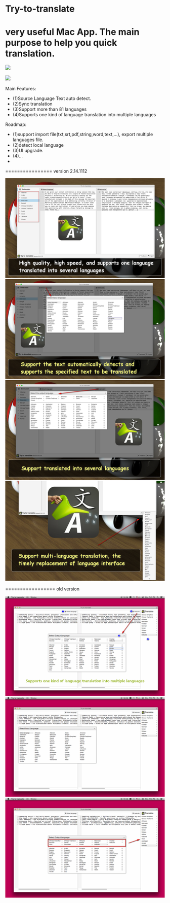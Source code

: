 Try-to-translate
================


very useful Mac App. The main purpose to help you quick translation.
=================================================================================


![](http://res.cloudinary.com/dfzokzfi5/image/upload/c_scale,w_96/v1415925480/TryToTranslate/logo.png)

[![](http://res.cloudinary.com/dfzokzfi5/image/upload/c_scale,w_124/v1411092419/app-store-button_pw05je.png)](https://itunes.apple.com/us/app/try-to-translate/id921866694?l=zh&ls=1&mt=12)


Main Features:

* (1)Source Language Text auto detect.
* (2)Sync translation
* (3)Support more than 81 languages
* (4)Supports one kind of language translation into multiple languages


Roadmap:

* (1)support import file(txt,srt,pdf,string,word,text,...), export multiple languages file.
* (2)detect local language
* (3)UI upgrade.
* (4)...
* 

================
version 2.14.1112

![](https://github.com/Romanysoft/Try-to-translate/blob/master/images/2.14.1112/c1.jpg)
![](https://github.com/Romanysoft/Try-to-translate/blob/master/images/2.14.1112/c2.jpg)
![](https://github.com/Romanysoft/Try-to-translate/blob/master/images/2.14.1112/c3.jpg)
![](https://github.com/Romanysoft/Try-to-translate/blob/master/images/2.14.1112/c4.jpg)


=================
old version

![](https://github.com/Romanysoft/Try-to-translate/blob/master/images/2014-09-23_104552.png)
![](https://github.com/Romanysoft/Try-to-translate/blob/master/images/2014-09-23_105010.png)
![](https://github.com/Romanysoft/Try-to-translate/blob/master/images/2014-09-23_105038.png)
